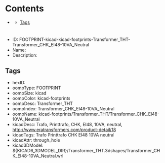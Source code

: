 



Contents
========

* [](#)
	* [Tags](#tags)

# 

- ID: FOOTPRINT-kicad-kicad-footprints-Transformer_THT-Transformer_CHK_EI48-10VA_Neutral
- Name: 
- Description: 

## Tags

- hexID: 
- oompType: FOOTPRINT
- oompSize: kicad
- oompColor: kicad-footprints
- oompDesc: Transformer_THT
- oompIndex: Transformer_CHK_EI48-10VA_Neutral
- oompName: kicad-footprints/Transformer_THT/Transformer_CHK_EI48-10VA_Neutral
- kicadDesc: Trafo, Printtrafo, CHK, EI48, 10VA, neutral, http://www.eratransformers.com/product-detail/18
- kicadTags: Trafo Printtrafo CHK EI48 10VA neutral
- kicadAttr: through_hole
- kicad3DModel: ${KICAD6_3DMODEL_DIR}/Transformer_THT.3dshapes/Transformer_CHK_EI48-10VA_Neutral.wrl
